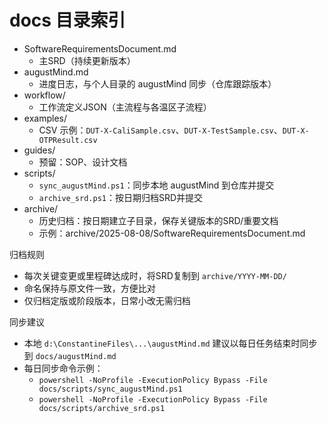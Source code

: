 # docs 目录索引

- SoftwareRequirementsDocument.md
  - 主SRD（持续更新版本）
- augustMind.md
  - 进度日志，与个人目录的 augustMind 同步（仓库跟踪版本）
- workflow/
  - 工作流定义JSON（主流程与各温区子流程）
- examples/
  - CSV 示例：`DUT-X-CaliSample.csv`、`DUT-X-TestSample.csv`、`DUT-X-OTPResult.csv`
- guides/
  - 预留：SOP、设计文档
- scripts/
  - `sync_augustMind.ps1`：同步本地 augustMind 到仓库并提交
  - `archive_srd.ps1`：按日期归档SRD并提交
- archive/
  - 历史归档：按日期建立子目录，保存关键版本的SRD/重要文档
  - 示例：archive/2025-08-08/SoftwareRequirementsDocument.md

归档规则
- 每次关键变更或里程碑达成时，将SRD复制到 `archive/YYYY-MM-DD/`
- 命名保持与原文件一致，方便比对
- 仅归档定版或阶段版本，日常小改无需归档

同步建议
- 本地 `d:\ConstantineFiles\...\augustMind.md` 建议以每日任务结束时同步到 `docs/augustMind.md`
- 每日同步命令示例：
  - `powershell -NoProfile -ExecutionPolicy Bypass -File docs/scripts/sync_augustMind.ps1`
  - `powershell -NoProfile -ExecutionPolicy Bypass -File docs/scripts/archive_srd.ps1`
